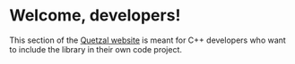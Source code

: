 
# Welcome, developers!

This section of the [Quetzal website](../../../pages/quetzal/home) is meant for
C++ developers who want to include the library in their own code project.
